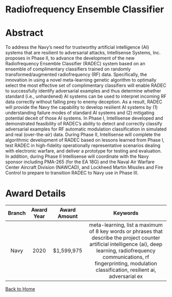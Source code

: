 
Radiofrequency Ensemble Classifier
==================================

# Abstract


To address the Navy’s need for trustworthy artificial intelligence (AI) systems that are resilient to adversarial attacks, Intellisense Systems, Inc. proposes in Phase II, to advance the development of the new Radiofrequency Ensemble Classifier (RADEC) system based on an ensemble of complimentary classifiers trained on randomly transformed/augmented radiofrequency (RF) data. Specifically, the innovation in using a novel meta-learning genetic algorithm to optimally select the most effective set of complimentary classifiers will enable RADEC to successfully identify adversarial examples and thus determine whether standard (i.e., unhardened) AI systems can be used to interpret incoming RF data correctly without falling prey to enemy deception. As a result, RADEC will provide the Navy the capability to develop resilient AI systems by (1) understanding failure modes of standard AI systems and (2) mitigating potential deceit of those AI systems. In Phase I, Intellisense developed and demonstrated feasibility of RADEC’s ability to detect and correctly classify adversarial examples for RF automatic modulation classification in simulated and real (over-the-air) data. During Phase II, Intellisense will complete the algorithmic development of RADEC based on lessons learned from Phase I, test RADEC in high-fidelity operationally representative scenarios dealing with electronic warfare, and deliver a prototype for testing and evaluation. In addition, during Phase II Intellisense will coordinate with the Navy sponsor including PMA-265 (for the EA 18G) and the Naval Air Warfare Center Aircraft Division (NAWCAD), and Lockheed Martin Missiles and Fire Control to prepare to transition RADEC to Navy use in Phase III.  

# Award Details

|Branch|Award Year|Award Amount|Keywords|
| :---: | :---: | :---: | :---: |
|Navy|2020|$1,599,975|meta-learning, list a maximum of 8 key words or phrases that describe the project counter artificial intelligence (ai), deep learning, radiofrequency communications, rf fingerprinting, modulation classification, resilient ai, adversarial ex|
  
  


[Back to Home](https://github.com/chrischow/dod_sbir_awards/Reports/JH/#2083)